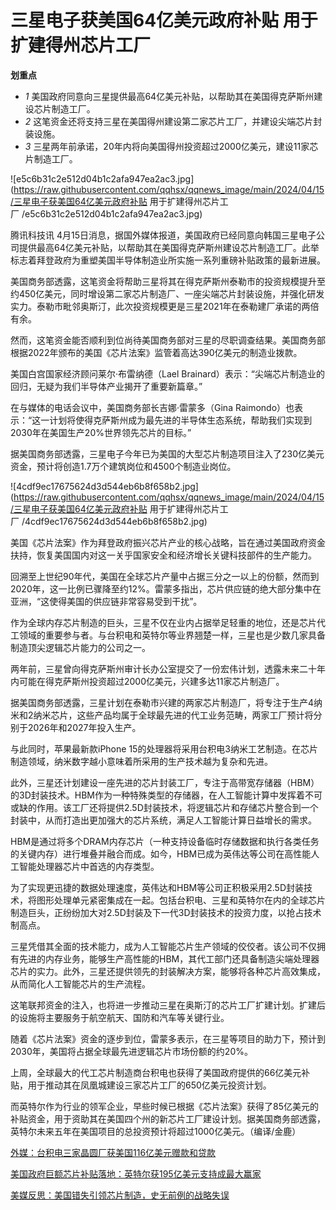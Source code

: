 # 三星电子获美国64亿美元政府补贴 用于扩建得州芯片工厂

**划重点**

  * _1_ 美国政府同意向三星提供最高64亿美元补贴，以帮助其在美国得克萨斯州建设芯片制造工厂。
  * _2_ 这笔资金还将支持三星在美国得州建设第二家芯片工厂，并建设尖端芯片封装设施。
  * _3_ 三星两年前承诺，20年内将向美国得州投资超过2000亿美元，建设11家芯片制造工厂。

![e5c6b31c2e512d04b1c2afa947ea2ac3.jpg](https://raw.githubusercontent.com/qqhsx/qqnews_image/main/2024/04/15/三星电子获美国64亿美元政府补贴 用于扩建得州芯片工厂 /e5c6b31c2e512d04b1c2afa947ea2ac3.jpg)

腾讯科技讯
4月15日消息，据国外媒体报道，美国政府已经同意向韩国三星电子公司提供最高64亿美元补贴，以帮助其在美国得克萨斯州建设芯片制造工厂。此举标志着拜登政府为重塑美国半导体制造业所实施一系列重磅补贴政策的最新进展。

美国商务部透露，这笔资金将帮助三星将其在得克萨斯州泰勒市的投资规模提升至约450亿美元，同时增设第二家芯片制造厂、一座尖端芯片封装设施，并强化研发实力。泰勒市毗邻奥斯汀，此次投资规模更是三星2021年在泰勒建厂承诺的两倍有余。

然而，这笔资金能否顺利到位尚待美国商务部对三星的尽职调查结果。美国商务部根据2022年颁布的美国《芯片法案》监管着高达390亿美元的制造业拨款。

美国白宫国家经济顾问莱尔·布雷纳德（Lael Brainard）表示：“尖端芯片制造业的回归，无疑为我们半导体产业揭开了重要新篇章。”

在与媒体的电话会议中，美国商务部长吉娜·雷蒙多（Gina
Raimondo）也表示：“这一计划将使得克萨斯州成为最先进的半导体生态系统，帮助我们实现到2030年在美国生产20%世界领先芯片的目标。”

据美国商务部透露，三星电子今年已为美国的大型芯片制造项目注入了230亿美元资金，预计将创造1.7万个建筑岗位和4500个制造业岗位。

![4cdf9ec17675624d3d544eb6b8f658b2.jpg](https://raw.githubusercontent.com/qqhsx/qqnews_image/main/2024/04/15/三星电子获美国64亿美元政府补贴 用于扩建得州芯片工厂 /4cdf9ec17675624d3d544eb6b8f658b2.jpg)

美国《芯片法案》作为拜登政府振兴芯片产业的核心战略，旨在通过美国政府资金扶持，恢复美国国内对这一关乎国家安全和经济增长关键科技部件的生产能力。

回溯至上世纪90年代，美国在全球芯片产量中占据三分之一以上的份额，然而到2020年，这一比例已骤降至约12%。雷蒙多指出，芯片供应链的绝大部分集中在亚洲，“这使得美国的供应链非常容易受到干扰”。

作为全球内存芯片制造的巨头，三星不仅在业内占据举足轻重的地位，还是芯片代工领域的重要参与者。与台积电和英特尔等业界翘楚一样，三星也是少数几家具备制造顶尖逻辑芯片能力的公司之一。

两年前，三星曾向得克萨斯州审计长办公室提交了一份宏伟计划，透露未来二十年内可能在得克萨斯州投资超过2000亿美元，兴建多达11家芯片制造厂。

据美国商务部透露，三星计划在泰勒市兴建的两家芯片制造厂，将专注于生产4纳米和2纳米芯片，这些产品均属于全球最先进的代工业务范畴，两家工厂预计将分别于2026年和2027年投入生产。

与此同时，苹果最新款iPhone 15的处理器将采用台积电3纳米工艺制造。在芯片制造领域，纳米数字越小意味着所采用的生产技术越为复杂和先进。

此外，三星还计划建设一座先进的芯片封装工厂，专注于高带宽存储器（HBM）的3D封装技术。HBM作为一种特殊类型的存储器，在人工智能计算中发挥着不可或缺的作用。该工厂还将提供2.5D封装技术，将逻辑芯片和存储芯片整合到一个封装中，从而打造出更加强大的芯片系统，满足人工智能计算日益增长的需求。

HBM是通过将多个DRAM内存芯片（一种支持设备临时存储数据和执行各类任务的关键内存）进行堆叠并融合而成。如今，HBM已成为英伟达等公司在高性能人工智能处理器芯片中首选的内存类型。

为了实现更迅捷的数据处理速度，英伟达和HBM等公司正积极采用2.5D封装技术，将图形处理单元紧密集成在一起。包括台积电、三星和英特尔在内的全球芯片制造巨头，正纷纷加大对2.5D封装及下一代3D封装技术的投资力度，以抢占技术制高点。

三星凭借其全面的技术能力，成为人工智能芯片生产领域的佼佼者。该公司不仅拥有先进的内存业务，能够生产高性能的HBM，其代工部门还具备制造尖端处理器芯片的实力。此外，三星还提供领先的封装解决方案，能够将各种芯片高效集成，从而简化人工智能芯片的生产流程。

这笔联邦资金的注入，也将进一步推动三星在奥斯汀的芯片工厂扩建计划。扩建后的设施将主要服务于航空航天、国防和汽车等关键行业。

随着《芯片法案》资金的逐步到位，雷蒙多表示，在三星等项目的助力下，预计到2030年，美国将占据全球最先进逻辑芯片市场份额的约20%。

上周，全球最大的代工芯片制造商台积电也获得了美国政府提供的66亿美元补贴，用于推动其在凤凰城建设三家芯片工厂的650亿美元投资计划。

而英特尔作为行业的领军企业，早些时候已根据《芯片法案》获得了85亿美元的补贴资金，用于资助其在美国四个州的新芯片工厂建设计划。据美国商务部透露，英特尔未来五年在美国项目的总投资预计将超过1000亿美元。（编译/金鹿）

[外媒：台积电三家晶圆厂获美国116亿美元赠款和贷款 ](https://news.qq.com/rain/a/20240408A08D0I00)

[美国政府巨额芯片补贴落地：英特尔获195亿美元支持成最大赢家](https://news.qq.com/rain/a/20240320A09NMH00)

[美媒反思：美国错失引领芯片制造，史无前例的战略失误](https://news.qq.com/rain/a/20240413A0829W00)

